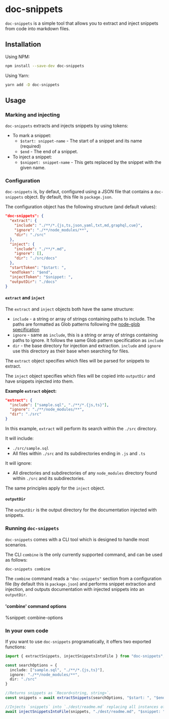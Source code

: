 # doc-snippets

`doc-snippets` is a simple tool that allows you to extract and inject snippets from code into markdown files.

## Installation

Using NPM:

```bash
npm install --save-dev doc-snippets
```

Using Yarn:

```bash
yarn add -D doc-snippets
```

## Usage

### Marking and injecting

`doc-snippets` extracts and injects snippets by using tokens:

- To mark a snippet:
  - `$start: snippet-name` - The start of a snippet and its name (required)
  - `$end` - The end of a snippet.
- To inject a snippet:
  - `$snippet: snippet-name` - This gets replaced by the snippet with the given name.

### Configuration

`doc-snippets` is, by defaut, configured using a JSON file that contains a `doc-snippets` object. By default, this file is `package.json`.

The configuration object has the following structure (and default values):

```JSON
"doc-snippets": {
  "extract": {
    "include": "./**/*.{js,ts,json,yaml,txt,md,graphql,cue}",
    "ignore": "./**/node_modules/**",
    "dir": "./src"
  },
  "inject": {
    "include": "./**/*.md",
    "ignore": [],
    "dir": "./src/docs"
  },
  "startToken": "$start: ",
  "endToken": "$end",
  "injectToken": "$snippet: ",
  "outputDir": "./docs"
}
```

#### `extract` and `inject`

The `extract` and `inject` objects both have the same structure:

- `include` - a string or array of strings containing paths to include. The paths are formatted as Glob patterns following the [node-glob specification](https://github.com/isaacs/node-glob)
- `ignore` - same as `include`, this is a string or array of strings containing paths to ignore. It follows the same Glob pattern specification as `include`
- `dir` - the base directory for injection and extraction. `include` and `ignore` use this directory as their base when searching for files.

The `extract` object specifies which files will be parsed for snippets to extract.

The `inject` object specifies which files will be copied into `outputDir` and have snippets injected into them.

**Example `extract` object:**
```JSON
"extract": {
  "include": ["sample.sql", "./**/*.{js,ts}"],
  "ignore": "./**/node_modules/**",
  "dir": "./src"
}
```
In this example, `extract` will perform its search within the `./src` directory.

It will include:
- `./src/sample.sql`
- All files within `./src` and its subdirectories ending in `.js` and `.ts`

It will ignore:
- All directories and subdirectories of any `node_modules` directory found within `./src` and its subdirectories.

The same principles apply for the `inject` object.

#### `outputDir`

The `outputDir` is the output directory for the documentation injected with snippets.

### Running `doc-snippets`

`doc-snippets` comes with a CLI tool which is designed to handle most scenarios.

The CLI `combine` is the only currently supported command, and can be used as follows:

```bash
doc-snippets combine
```

The `combine` command reads a `"doc-snippets"` section from a configuration file (by default this is `package.json`) and performs snippet extraction and injection, and outputs documentation with injected snippets into an `outputDir`.

#### 'combine' command options

%snippet: combine-options

### In your own code

If you want to use `doc-snippets` programatically, it offers two exported functions:

```typescript
import { extractSnippets, injectSnippetsIntoFile } from "doc-snippets";

const searchOptions = {
  include: ["sample.sql", "./**/*.{js,ts}"],
  ignore: "./**/node_modules/**",
  dir: "./src"
}

//Returns snippets as `Record<string, string>`.
const snippets = await extractSnippets(searchOptions, "$start: ", "$end");

//Injects `snippets` into `./dest/readme.md` replacing all instances of `$snippet: snippet-name` with the appropriate snippet
await injectSnippetsIntoFile(snippets, "./dest/readme.md", "$snippet: ");
```
